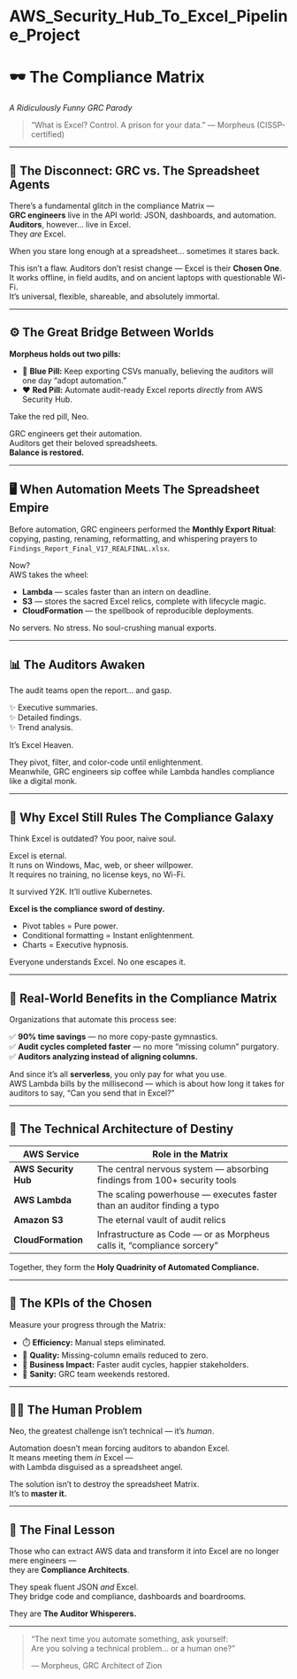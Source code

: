 # AWS_Security_Hub_To_Excel_Pipeline_Project

# 🕶️ The Compliance Matrix  
*A Ridiculously Funny GRC Parody*

> “What is Excel? Control. A prison for your data.” — Morpheus (CISSP-certified)

---

## 🧩 The Disconnect: GRC vs. The Spreadsheet Agents  

There’s a fundamental glitch in the compliance Matrix —  
**GRC engineers** live in the API world: JSON, dashboards, and automation.  
**Auditors**, however… live in Excel.  
They *are* Excel.

When you stare long enough at a spreadsheet… sometimes it stares back.

This isn’t a flaw. Auditors don’t resist change — Excel is their **Chosen One**.  
It works offline, in field audits, and on ancient laptops with questionable Wi-Fi.  
It’s universal, flexible, shareable, and absolutely immortal.  

---

## ⚙️ The Great Bridge Between Worlds  

**Morpheus holds out two pills:**

- 💊 **Blue Pill:** Keep exporting CSVs manually, believing the auditors will one day “adopt automation.”  
- ❤️ **Red Pill:** Automate audit-ready Excel reports *directly* from AWS Security Hub.

Take the red pill, Neo.

GRC engineers get their automation.  
Auditors get their beloved spreadsheets.  
**Balance is restored.**

---

## 🖥️ When Automation Meets The Spreadsheet Empire  

Before automation, GRC engineers performed the **Monthly Export Ritual**:  
copying, pasting, renaming, reformatting, and whispering prayers to `Findings_Report_Final_V17_REALFINAL.xlsx`.

Now?  
AWS takes the wheel:

- **Lambda** — scales faster than an intern on deadline.  
- **S3** — stores the sacred Excel relics, complete with lifecycle magic.  
- **CloudFormation** — the spellbook of reproducible deployments.  

No servers. No stress. No soul-crushing manual exports.

---

## 📊 The Auditors Awaken  

The audit teams open the report… and gasp.  

✨ Executive summaries.  
✨ Detailed findings.  
✨ Trend analysis.  

It’s Excel Heaven.  

They pivot, filter, and color-code until enlightenment.  
Meanwhile, GRC engineers sip coffee while Lambda handles compliance like a digital monk.

---

## 🧮 Why Excel Still Rules The Compliance Galaxy  

Think Excel is outdated? You poor, naive soul.  

Excel is eternal.  
It runs on Windows, Mac, web, or sheer willpower.  
It requires no training, no license keys, no Wi-Fi.  

It survived Y2K. It’ll outlive Kubernetes.

**Excel is the compliance sword of destiny.**

- Pivot tables = Pure power.  
- Conditional formatting = Instant enlightenment.  
- Charts = Executive hypnosis.  

Everyone understands Excel. No one escapes it.

---

## 🚀 Real-World Benefits in the Compliance Matrix  

Organizations that automate this process see:  

✅ **90% time savings** — no more copy-paste gymnastics.  
✅ **Audit cycles completed faster** — no more “missing column” purgatory.  
✅ **Auditors analyzing instead of aligning columns.**  

And since it’s all **serverless**, you only pay for what you use.  
AWS Lambda bills by the millisecond — which is about how long it takes for auditors to say, “Can you send that in Excel?”

---

## 🧠 The Technical Architecture of Destiny  

| AWS Service | Role in the Matrix |
|--------------|--------------------|
| **AWS Security Hub** | The central nervous system — absorbing findings from 100+ security tools |
| **AWS Lambda** | The scaling powerhouse — executes faster than an auditor finding a typo |
| **Amazon S3** | The eternal vault of audit relics |
| **CloudFormation** | Infrastructure as Code — or as Morpheus calls it, “compliance sorcery” |

Together, they form the **Holy Quadrinity of Automated Compliance.**

---

## 🧭 The KPIs of the Chosen  

Measure your progress through the Matrix:  

- ⏱️ **Efficiency:** Manual steps eliminated.  
- 🧾 **Quality:** Missing-column emails reduced to zero.  
- 💼 **Business Impact:** Faster audit cycles, happier stakeholders.  
- 🧘 **Sanity:** GRC team weekends restored.

---

## 🧍‍♂️ The Human Problem  

Neo, the greatest challenge isn’t technical — it’s *human*.  

Automation doesn’t mean forcing auditors to abandon Excel.  
It means meeting them *in* Excel —  
with Lambda disguised as a spreadsheet angel.  

The solution isn’t to destroy the spreadsheet Matrix.  
It’s to **master it.**

---

## 🔑 The Final Lesson  

Those who can extract AWS data and transform it into Excel are no longer mere engineers —  
they are **Compliance Architects**.

They speak fluent JSON *and* Excel.  
They bridge code and compliance, dashboards and boardrooms.  

They are **The Auditor Whisperers.**

---

> “The next time you automate something, ask yourself:  
> Are you solving a technical problem… or a human one?”  
>
> — Morpheus, GRC Architect of Zion  
